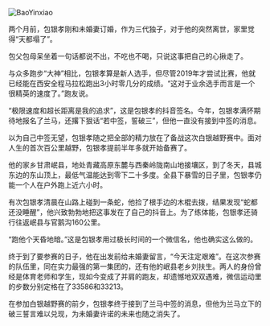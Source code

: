 ![BaoYinxiao](https://user-images.githubusercontent.com/15976103/120251413-05ac1e80-c2b4-11eb-9c3e-c21565167707.png)

两个月前，包银孝刚和未婚妻订婚，作为三代独子，对于他的突然离世，家里觉得“天都塌了”。

包父包母呆坐着一句话都说不出，不吃也不喝，只说这事把自己的心揪走了。

与众多跑步“大神”相比，包银孝算是新人选手，但尽管2019年才尝试比赛，他就已经能在西安全程马拉松跑出3小时零几分的成绩。“这对于业余选手而言是一个很精英的速度了。”跑友说。

“极限速度和超长距离是我的追求”，这是包银孝的抖音签名。今年，包银孝满怀期待地报名了兰马，还撂下狠话“若中签，誓破三”，但他一直没有接到中签的消息。

以为自己中签无望，包银孝随之把全部的精力放在了备战这次白银越野赛中。面对人生的首次百公里越野，包银孝提前半年多就开始备赛了。

他的家乡甘肃岷县，地处青藏高原东麓与西秦岭陇南山地接壤区，到了冬天，县城东边的东山顶上，最低气温能达到零下二十多度。全县下暴雪的日子里，包银孝仍能一个人在户外跑上近六小时。

有次包银孝清晨在山路上碰到一条蛇，他捡了根手边的木棍去拨，结果发现“蛇都还没睡醒”，他兴致勃勃地把这事发在了自己的抖音上。为了练体能，包银孝还骑行往返岷县与官鹅沟160公里。

“跑他个天昏地暗。”这是包银孝用过极长时间的一个微信名，他也确实这么做的。

终于到了要参赛的日子，他在出发前给未婚妻留言，“今天注定艰难”。在这次参赛的队伍里，同在实力最强的第一集团的，还有他的岷县老乡刘扶生。两人的身份曾经是体育老师和学生，现如今变成了并肩的跑友，却遗憾地双双遇难，微信运动里的步数分别定格在了33586和33213。

在参加白银越野赛的前夕，包银孝终于接到了兰马中签的消息，但他为兰马立下的破三誓言难以兑现，为未婚妻许诺的未来也随之消失了。